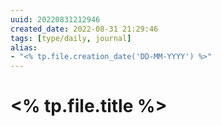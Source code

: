 ```yaml
---
uuid: 20220831212946
created_date: 2022-08-31 21:29:46
tags: [type/daily, journal]
alias:
- "<% tp.file.creation_date('DD-MM-YYYY') %>"
---
```


# <% tp.file.title %>


